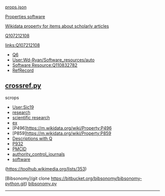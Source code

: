 
[props.json](https://hay.toolforge.org/propbrowse/props.json)



[Properties software](https://m.wikidata.org/wiki/Q21126229)

[Wikidata property for items about scholarly articles](https://m.wikidata.org/wiki/Q29548341)

[Q107212108](https://m.wikidata.org/wiki/Q107212108)

[links:Q107212108](https://m.wikidata.org/w/index.php?title=Special:WhatLinksHere&target=Q107212108)

* [Q6](https://m.wikidata.org/wiki/Q61058429)
* [User:Wd-Ryan/Software_resources/auto](https://m.wikidata.org/wiki/User:Wd-Ryan/Software_resources/auto)
* [Software Resource:Q110832782](https://m.wikidata.org/wiki/Q110832782)
* [RefRecord](https://m.wikidata.org/wiki/Q111513414)


[crossref.py](https://raw.githubusercontent.com/fabiobatalha/crossrefapi/master/crossref/restful.py)
--

scrops
* [User:Sic19](https://m.wikidata.org/wiki/User:Sic19)
* [research](https://m.wikidata.org/wiki/Wikidata:List_of_properties/research)
* [scientific research](https://m.wikidata.org/wiki/Wikidata:List_of_properties/scientific_research)
* [ex](https://m.wikidata.org/w/index.php?title=Special:WhatLinksHere&target=Wikidata%3AList+of+properties%2Fscientific+research)
* [P496]https://m.wikidata.org/wiki/Property:P496
* [P859]https://m.wikidata.org/wiki/Property:P859
* [Descriptions with Q](https://m.wikidata.org/wiki/Wikidata:Database_reports/Descriptions_with_Q)
* [P932](https://m.wikidata.org/wiki/Property:P932)
* [PMCID](https://m.wikidata.org/wiki/Property:P932)
* [authority_control_journals](https://m.wikidata.org/wiki/Q57589544)
* [software](https://m.wikidata.org/wiki/Q57589544)

(https://toolhub.wikimedia.org/lists/353)

[Bibsonomy](git clone https://bitbucket.org/bibsonomy/bibsonomy-python.git)
[bibsonomy.py](https://bitbucket.org/bibsonomy/bibsonomy-python/raw/d019d0631523d3a84547172abb14853e2baa5208/bibsonomy.py)

---


